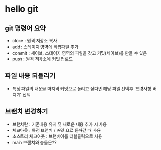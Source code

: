 # hello git

## git 명령어 요약

- clone : 원격 저장소 복사
- add : 스테이지 영역에 작업파일 추가
- commit : 세이브, 스테이지 영역의 파일을 갖고 커밋(세이브)를 만들 수 있음
- push : 원격 저장소에 커밋 업로드

## 파일 내용 되돌리기
- 특정 파일의 내용을 마지막 커밋으로 돌리고 싶다면 해당 파일 선택후 '변경사항 버리기' 선택

## 브랜치 변경하기

- 브랜치란 : 기존내용 유지 및 새로운 내용 추가 시 사용
- 체크아웃 : 특정 브랜치 / 커밋 으로 돌아갈 때 사용
- 소스트리 체크아웃 : 브랜치이름 더블클릭으로 사용
- main 브랜치와 충돌은??
